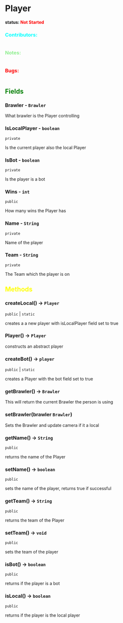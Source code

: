 # Player


#### status: <span style="color:Red;">Not Started</span>
### <span style="color:cyan;">Contributors:</span>
<!--put your names here between the ``` if you worked on it, and put what you did-->
```diff

```
### <span style="color:lightgreen;">Notes:</span>
```diff

```
### <span style="color:red;">Bugs:</span>
```diff
```
## <span style="color:green;">Fields</span>

### Brawler - `Brawler`

What brawler is the Player controlling 

### IsLocalPlayer - `boolean`
`private` 

Is the current player also the local Player

### IsBot - `boolean`
`private` 

Is the player is a bot

### Wins - `int`
`public`

How many wins the Player has

### Name - `String`
`private`

Name of the player

### Team - `String`
`private`

The Team which the player is on


## <span style="color:yellow;">Methods</span>

### createLocal() -> `Player`
`public` | `static`

creates a a new player with isLocalPlayer field set to true 

### Player() -> `Player`

constructs an abstract player

### createBot() -> `player`
`public` | `static`

creates a Player with the bot field set to true

### getBrawler() -> `Brawler`

This will return the current Brawler the person is using

### setBrawler(brawler `Brawler`)

Sets the Brawler and update camera if it a local 

### getName() -> `String`
`public`

returns the name of the Player

### setName() -> `boolean`
`public`

sets the name of the player, returns true if successful

### getTeam() -> `String`
`public`

returns the team of the Player

### setTeam() -> `void`
`public`

sets the team of the player

### isBot() -> `boolean`
`public`

returns if the player is a bot

### isLocal() -> `boolean`
`public`

returns if the player is the local player

